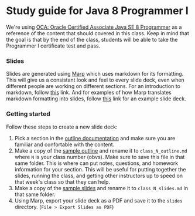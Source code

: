 # Study guide for Java 8 Programmer I

We're using [OCA: Oracle Certified Associate Java SE 8
Programmer](http://www.wiley.com/WileyCDA/WileyTitle/productCd-1118957407.html)
as a reference of the content that should covered in this class. Keep in mind
that the goal is that by the end of the class, students will be able to take
the Programmer I certificate test and pass.

### Slides

Slides are generated using [Marp](https://yhatt.github.io/marp/) which uses
markdown for its formatting. This will give us a consistant look and feel to
every slide deck, even when different people are working on different sections.
For an introduction to markdown, follow
[this](https://daringfireball.net/projects/markdown/syntax) link. And for
examples of how Marp translates markdown formatting into slides, follow
[this](https://raw.githubusercontent.com/yhatt/marp/master/example.md) link for
an example slide deck.

### Getting started

Follow these steps to create a new slide deck:

1. Pick a section in the [outline documentation](classes/outline.md) and make
   sure you are familiar and confortable with the content.
2. Make a copy of the [sample outline](samples/sample_outline.md) and rename it
   to `class_N_outline.md` where `N` is your class number (obvs). Make sure to
   save this file in that same folder. This is where can put notes, questions,
   and homework information for your section. This will be useful for putting
   together the slides, running the class, and getting other instructors up to
   speed on that week's class so that they can help.
3. Make a copy of the [sample slides](samples/sample_slides.md) and rename it
   to `class_N_slides.md` in that same folder.
4. Using Marp, export your slide deck as a PDF and save it to the `slides`
   directory. (`File > Export Slides as PDF`)
